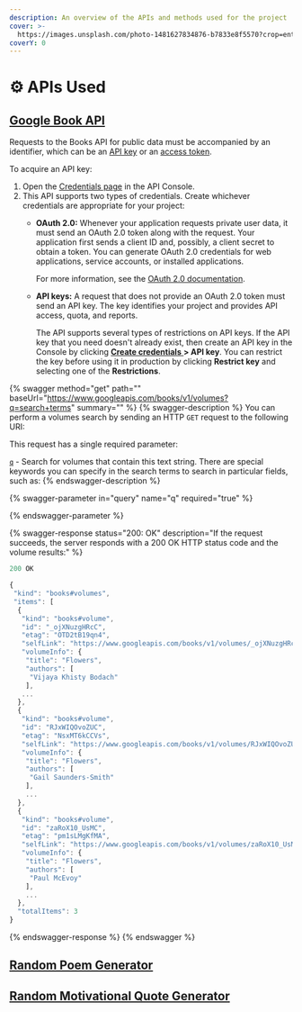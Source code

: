 ```yaml
---
description: An overview of the APIs and methods used for the project
cover: >-
  https://images.unsplash.com/photo-1481627834876-b7833e8f5570?crop=entropy&cs=tinysrgb&fm=jpg&ixid=MnwxOTcwMjR8MHwxfHNlYXJjaHw2fHxib29rfGVufDB8fHx8MTY2NDgxMTgxNw&ixlib=rb-1.2.1&q=80
coverY: 0
---
```


# ⚙ APIs Used

## [Google Book API](apis-used.md#undefined)

Requests to the Books API for public data must be accompanied by an identifier, which can be an [API key](https://developers.google.com/console/help/generating-dev-keys) or an [access token](https://developers.google.com/accounts/docs/OAuth2).

To acquire an API key:

1. Open the [Credentials page](https://console.developers.google.com/apis/credentials) in the API Console.
2. This API supports two types of credentials. Create whichever credentials are appropriate for your project:
   *   **OAuth 2.0:** Whenever your application requests private user data, it must send an OAuth 2.0 token along with the request. Your application first sends a client ID and, possibly, a client secret to obtain a token. You can generate OAuth 2.0 credentials for web applications, service accounts, or installed applications.

       For more information, see the [OAuth 2.0 documentation](https://developers.google.com/identity/protocols/OAuth2).
   *   **API keys:** A request that does not provide an OAuth 2.0 token must send an API key. The key identifies your project and provides API access, quota, and reports.

       The API supports several types of restrictions on API keys. If the API key that you need doesn't already exist, then create an API key in the Console by clicking [**Create credentials** ](https://console.cloud.google.com/apis/credentials) **> API key**. You can restrict the key before using it in production by clicking **Restrict key** and selecting one of the **Restrictions**.

{% swagger method="get" path="" baseUrl="https://www.googleapis.com/books/v1/volumes?q=search+terms" summary="" %}
{% swagger-description %}
You can perform a volumes search by sending an HTTP `GET` request to the following URI:

This request has a single required parameter:



[`q`](https://developers.google.com/books/docs/v1/using#q) - Search for volumes that contain this text string. There are special keywords you can specify in the search terms to search in particular fields, such as:
{% endswagger-description %}

{% swagger-parameter in="query" name="q" required="true" %}

{% endswagger-parameter %}

{% swagger-response status="200: OK" description="If the request succeeds, the server responds with a 200 OK HTTP status code and the volume results:" %}
```javascript
200 OK

{
 "kind": "books#volumes",
 "items": [
  {
   "kind": "books#volume",
   "id": "_ojXNuzgHRcC",
   "etag": "OTD2tB19qn4",
   "selfLink": "https://www.googleapis.com/books/v1/volumes/_ojXNuzgHRcC",
   "volumeInfo": {
    "title": "Flowers",
    "authors": [
     "Vijaya Khisty Bodach"
    ],
   ...
  },
  {
   "kind": "books#volume",
   "id": "RJxWIQOvoZUC",
   "etag": "NsxMT6kCCVs",
   "selfLink": "https://www.googleapis.com/books/v1/volumes/RJxWIQOvoZUC",
   "volumeInfo": {
    "title": "Flowers",
    "authors": [
     "Gail Saunders-Smith"
    ],
    ...
  },
  {
   "kind": "books#volume",
   "id": "zaRoX10_UsMC",
   "etag": "pm1sLMgKfMA",
   "selfLink": "https://www.googleapis.com/books/v1/volumes/zaRoX10_UsMC",
   "volumeInfo": {
    "title": "Flowers",
    "authors": [
     "Paul McEvoy"
    ],
    ...
  },
  "totalItems": 3
}
```
{% endswagger-response %}
{% endswagger %}

## [Random Poem Generator](https://poetrydb.org/index.html)



## [Random Motivational Quote Generator](https://github.com/lukePeavey/quotable)

